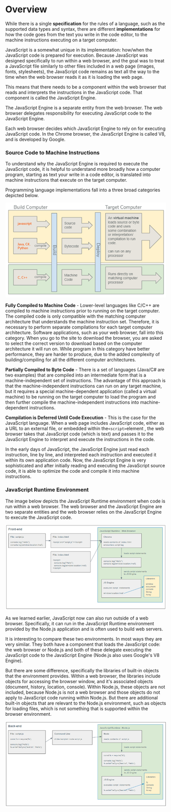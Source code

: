 # Overview

While there is a single **specification** for the rules of a language, such as the supported data types and syntax, there are different **implementations** for how the code goes from the text you write in the code editor, to the machine instructions executing on a target computer. 

JavaScript is a somewhat unique in its implementation: how/when the JavaScript code is prepared for execution. Because JavaScript was designed specifically to run within a web browser, and the goal was to treat a JavaScript file similarly to other files included in a web page \(images, fonts, stylesheets\), the JavaScript code remains as text all the way to the time when the web browser reads it as it is loading the web page.

This means that there needs to be a component within the web browser that reads and interprets the instructions in the JavaScript code. That component is called the JavaScript Engine.

The JavaScript Engine is a separate entity from the web browser. The web browser delegates responsibility for executing JavaScript code to the JavaScript Engine.

Each web browser decides which JavaScript Engine to rely on for executing JavaScript code. In the Chrome browser, the JavaScript Engine is called V8, and is developed by Google. 

### Source Code to Machine Instructions

To understand why the JavaScript Engine is required to execute the JavaScript code, it is helpful to understand more broadly how a computer program, starting as text your write in a code editor, is translated into machine instructions that execute on the target computer.

Programming language implementations fall into a three broad categories depicted below.

![](../.gitbook/assets/image%20%28151%29.png)

**Fully Compiled to Machine Code** - Lower-level languages like C/C++ are compiled to machine instructions prior to running on the target computer. The compiled code is only compatible with the matching computer architecture that understands the machine instruction set. Therefore, it is necessary to perform separate compilations for each target computer architecture.  Software applications, such as your web browser, fall into this category. When you go to the site to download the browser, you are asked to select the correct version to download based on the computer architecture it will run on. While program in this category have better performance, they are harder to produce, due to the added complexity of building/compiling for all the different computer architectures.

**Partially Compiled to Byte Code** - There is a set of languages \(Java/C\# are two examples\) that are compiled into an intermediate form that is a machine-independent set of instructions. The advantage of this approach is that the machine-independent instructions can run on any target machine, but it requires a special machine-dependent application \(called a virtual machine\) to be running on the target computer to load the program and then further compile the machine-independent instructions into machine-dependent instructions. 

**Compilation is Deferred Until Code Execution** - This is the case for the JavaScript language. When a web page includes JavaScript code, either as a URL to an external file, or embedded within the`<script>`element , the web browser takes that JavaScript code \(which is text\) and passes it to the JavaScript Engine to interpret and execute the instructions in the code. 

In the early days of JavaScript, the JavaScript Engine just read each instruction, line by line, and interpreted each instruction and executed it  within its own application code. Now, the JavaScript Engine is very sophisticated and after initially reading and executing the JavaScript source code, it is able to optimize the code and compile it into machine instructions.

### JavaScript Runtime Environment

The image below depicts the JavaScript Runtime environment when code is run within a web browser. The web browser and the JavaScript Engine are two separate entities and the web browser relies on the JavaScript Engine to execute the JavaScript code.

![](../.gitbook/assets/image%20%28146%29.png)

As we learned earlier, JavaScript now can also run outside of a web browser. Specifically, it can run in the JavaScript Runtime environment provided by the Node.js application and is often used to build web servers.

It is interesting to compare these two environments. In most ways they are very similar. They both have a component that loads the JavaScript code: the web browser or Node.js and both of these delegate executing the JavaScript code to the JavaScript Engine \(Node.js also uses Google's V8 Engine\).

But there are some difference, specifically the libraries of built-in objects that the environment provides. Within a web browser, the libraries include objects for accessing the browser window, and it's associated objects \(document, history, location, console\). Within Node.js, these objects are not included, because Node.js is not a web browser and those objects do not apply to JavaScript code running within Node.js. But there are additional built-in objects that are relevant to the Node.js environment, such as objects for loading files, which is not something that is supported within the browser environment.

![](../.gitbook/assets/image%20%28153%29.png)

